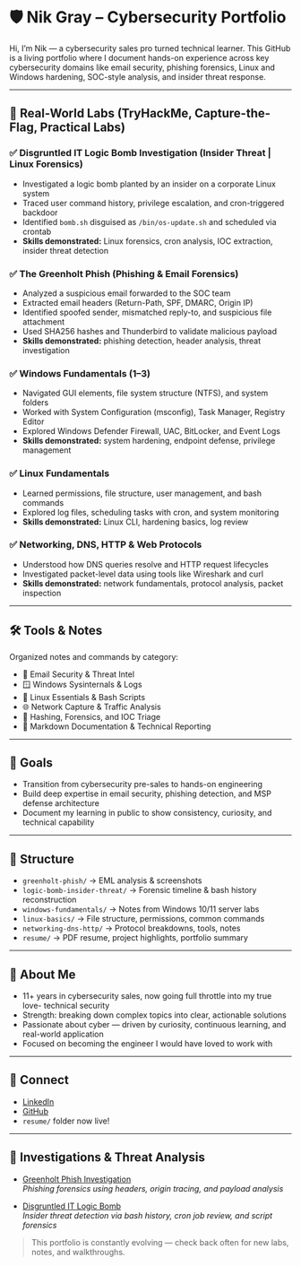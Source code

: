 # 🛡️ Nik Gray – Cybersecurity Portfolio

Hi, I’m Nik — a cybersecurity sales pro turned technical learner. This GitHub is a living portfolio where I document hands-on experience across key cybersecurity domains like email security, phishing forensics, Linux and Windows hardening, SOC-style analysis, and insider threat response.

---

## 🚨 Real-World Labs (TryHackMe, Capture-the-Flag, Practical Labs)

### ✅ Disgruntled IT Logic Bomb Investigation (Insider Threat | Linux Forensics)
- Investigated a logic bomb planted by an insider on a corporate Linux system
- Traced user command history, privilege escalation, and cron-triggered backdoor
- Identified `bomb.sh` disguised as `/bin/os-update.sh` and scheduled via crontab
- **Skills demonstrated:** Linux forensics, cron analysis, IOC extraction, insider threat detection

### ✅ The Greenholt Phish (Phishing & Email Forensics)
- Analyzed a suspicious email forwarded to the SOC team
- Extracted email headers (Return-Path, SPF, DMARC, Origin IP)
- Identified spoofed sender, mismatched reply-to, and suspicious file attachment
- Used SHA256 hashes and Thunderbird to validate malicious payload
- **Skills demonstrated:** phishing detection, header analysis, threat investigation

### ✅ Windows Fundamentals (1–3)
- Navigated GUI elements, file system structure (NTFS), and system folders
- Worked with System Configuration (msconfig), Task Manager, Registry Editor
- Explored Windows Defender Firewall, UAC, BitLocker, and Event Logs
- **Skills demonstrated:** system hardening, endpoint defense, privilege management

### ✅ Linux Fundamentals
- Learned permissions, file structure, user management, and bash commands
- Explored log files, scheduling tasks with cron, and system monitoring
- **Skills demonstrated:** Linux CLI, hardening basics, log review

### ✅ Networking, DNS, HTTP & Web Protocols
- Understood how DNS queries resolve and HTTP request lifecycles
- Investigated packet-level data using tools like Wireshark and curl
- **Skills demonstrated:** network fundamentals, protocol analysis, packet inspection

---

## 🛠️ Tools & Notes

Organized notes and commands by category:

- 🔐 Email Security & Threat Intel  
- 🪟 Windows Sysinternals & Logs  
- 🐧 Linux Essentials & Bash Scripts  
- 🌐 Network Capture & Traffic Analysis  
- 🧪 Hashing, Forensics, and IOC Triage  
- 📁 Markdown Documentation & Technical Reporting  

---

## 🎯 Goals

- Transition from cybersecurity pre-sales to hands-on engineering
- Build deep expertise in email security, phishing detection, and MSP defense architecture
- Document my learning in public to show consistency, curiosity, and technical capability

---

## 📁 Structure

- `greenholt-phish/` → EML analysis & screenshots  
- `logic-bomb-insider-threat/` → Forensic timeline & bash history reconstruction  
- `windows-fundamentals/` → Notes from Windows 10/11 server labs  
- `linux-basics/` → File structure, permissions, common commands  
- `networking-dns-http/` → Protocol breakdowns, tools, notes  
- `resume/` → PDF resume, project highlights, portfolio summary  

---

## 🤝 About Me

- 11+ years in cybersecurity sales, now going full throttle into my true love- technical security
- Strength: breaking down complex topics into clear, actionable solutions
- Passionate about cyber — driven by curiosity, continuous learning, and real-world application
- Focused on becoming the engineer I would have loved to work with

---

## 🔗 Connect

- [LinkedIn](https://www.linkedin.com/in/nik-g-8a246170/)
- [GitHub](https://github.com/NikGunRay)
- `resume/` folder now live!

---

## 🧪 Investigations & Threat Analysis

- [Greenholt Phish Investigation](./greenholt-phish/README.md)  
  *Phishing forensics using headers, origin tracing, and payload analysis*

- [Disgruntled IT Logic Bomb](./logic-bomb-insider-threat/README.md)  
  *Insider threat detection via bash history, cron job review, and script forensics*

> This portfolio is constantly evolving — check back often for new labs, notes, and walkthroughs.
